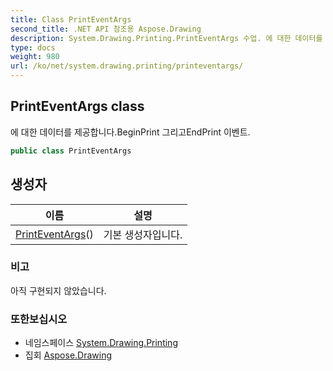 ```yaml
---
title: Class PrintEventArgs
second_title: .NET API 참조용 Aspose.Drawing
description: System.Drawing.Printing.PrintEventArgs 수업. 에 대한 데이터를 제공합니다.BeginPrint 그리고EndPrint 이벤트.
type: docs
weight: 980
url: /ko/net/system.drawing.printing/printeventargs/
---
```

## PrintEventArgs class

에 대한 데이터를 제공합니다.BeginPrint 그리고EndPrint 이벤트.

```csharp
public class PrintEventArgs
```

## 생성자

| 이름 | 설명 |
| --- | --- |
| [PrintEventArgs](printeventargs/)() | 기본 생성자입니다. |

### 비고

아직 구현되지 않았습니다.

### 또한보십시오

* 네임스페이스 [System.Drawing.Printing](../../system.drawing.printing/)
* 집회 [Aspose.Drawing](../../)


